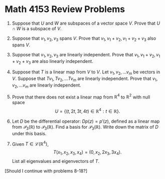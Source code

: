 # Math 4153 Review Problems

1. Suppose that $U$ and $W$ are subspaces of a vector space $V$. Prove that $U \cap W$ is a subspace of $V$.

2. Suppose that $v_1, v_2, v_3$ spans $V$. Prove that $v_1, v_1 + v_2, v_1 + v_2 + v_3$ also spans $V$.

3. Suppose that $v_1, v_2, v_3$ are linearly independent. Prove that $v_1, v_1 + v_2, v_1 + v_2 + v_3$ are also linearly independent.

4. Suppose that $T$ is a linear map from $V$ to $V$. Let $v_1,v_2,\ldots v_m$ be vectors in $V$. Suppose that $Tv_1, Tv_2,\ldots Tv_m$ are linearly independent. Prove that $v_1,v_2,\ldots v_m$ are linearly independent.

5. Prove that there does not exist a linear map from $\mathbb{R}^4$ to $\mathbb{R}^2$ with null space
$$U = \{(t,2t,3t,4t) \in \mathbb{R}^4 : t \in \mathbb{R}\}.$$

6. Let $D$ be the differential operator: $Dp(z) = p'(z)$, defined as a linear map from $\mathcal{P}_3(\mathbb{R})$ to $\mathcal{P}_3(\mathbb{R})$. Find a basis for $\mathcal{P}_3(\mathbb{R})$. Write down the matrix of $D$ under this basis.

7. Given $T \in \mathcal{L}(\mathbb{R}^4)$,
$$T(x_1,x_2,x_3,x_4) = (0,x_2,2x_3,3x_4).$$
List all eigenvalues and eigenvectors of $T$.

[Should I continue with problems 8-18?]